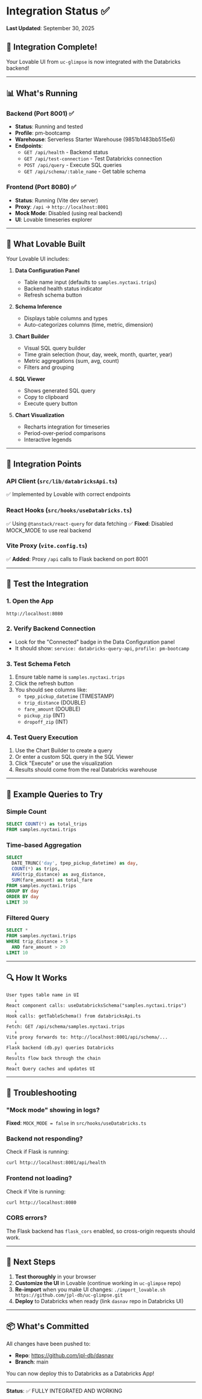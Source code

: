 # Integration Status ✅

**Last Updated**: September 30, 2025

## 🎉 Integration Complete!

Your Lovable UI from `uc-glimpse` is now integrated with the Databricks backend!

---

## 📊 What's Running

### Backend (Port 8001) ✅
- **Status**: Running and tested
- **Profile**: pm-bootcamp
- **Warehouse**: Serverless Starter Warehouse (9851b1483bb515e6)
- **Endpoints**:
  - `GET /api/health` - Backend status
  - `GET /api/test-connection` - Test Databricks connection
  - `POST /api/query` - Execute SQL queries
  - `GET /api/schema/:table_name` - Get table schema

### Frontend (Port 8080) ✅
- **Status**: Running (Vite dev server)
- **Proxy**: `/api` → `http://localhost:8001`
- **Mock Mode**: Disabled (using real backend)
- **UI**: Lovable timeseries explorer

---

## 🎨 What Lovable Built

Your Lovable UI includes:

1. **Data Configuration Panel**
   - Table name input (defaults to `samples.nyctaxi.trips`)
   - Backend health status indicator
   - Refresh schema button

2. **Schema Inference**
   - Displays table columns and types
   - Auto-categorizes columns (time, metric, dimension)

3. **Chart Builder**
   - Visual SQL query builder
   - Time grain selection (hour, day, week, month, quarter, year)
   - Metric aggregations (sum, avg, count)
   - Filters and grouping

4. **SQL Viewer**
   - Shows generated SQL query
   - Copy to clipboard
   - Execute query button

5. **Chart Visualization**
   - Recharts integration for timeseries
   - Period-over-period comparisons
   - Interactive legends

---

## 🔌 Integration Points

### API Client (`src/lib/databricksApi.ts`)
✅ Implemented by Lovable with correct endpoints

### React Hooks (`src/hooks/useDatabricks.ts`)
✅ Using `@tanstack/react-query` for data fetching
✅ **Fixed**: Disabled MOCK_MODE to use real backend

### Vite Proxy (`vite.config.ts`)
✅ **Added**: Proxy `/api` calls to Flask backend on port 8001

---

## 🧪 Test the Integration

### 1. Open the App
```
http://localhost:8080
```

### 2. Verify Backend Connection
- Look for the "Connected" badge in the Data Configuration panel
- It should show: `service: databricks-query-api`, `profile: pm-bootcamp`

### 3. Test Schema Fetch
1. Ensure table name is `samples.nyctaxi.trips`
2. Click the refresh button
3. You should see columns like:
   - `tpep_pickup_datetime` (TIMESTAMP)
   - `trip_distance` (DOUBLE)
   - `fare_amount` (DOUBLE)
   - `pickup_zip` (INT)
   - `dropoff_zip` (INT)

### 4. Test Query Execution
1. Use the Chart Builder to create a query
2. Or enter a custom SQL query in the SQL Viewer
3. Click "Execute" or use the visualization
4. Results should come from the real Databricks warehouse

---

## 📝 Example Queries to Try

### Simple Count
```sql
SELECT COUNT(*) as total_trips 
FROM samples.nyctaxi.trips
```

### Time-based Aggregation
```sql
SELECT 
  DATE_TRUNC('day', tpep_pickup_datetime) as day,
  COUNT(*) as trips,
  AVG(trip_distance) as avg_distance,
  SUM(fare_amount) as total_fare
FROM samples.nyctaxi.trips
GROUP BY day
ORDER BY day
LIMIT 30
```

### Filtered Query
```sql
SELECT * 
FROM samples.nyctaxi.trips
WHERE trip_distance > 5
  AND fare_amount > 20
LIMIT 10
```

---

## 🔍 How It Works

```
User types table name in UI
   ↓
React component calls: useDatabricksSchema("samples.nyctaxi.trips")
   ↓
Hook calls: getTableSchema() from databricksApi.ts
   ↓
Fetch: GET /api/schema/samples.nyctaxi.trips
   ↓
Vite proxy forwards to: http://localhost:8001/api/schema/...
   ↓
Flask backend (db.py) queries Databricks
   ↓
Results flow back through the chain
   ↓
React Query caches and updates UI
```

---

## 🐛 Troubleshooting

### "Mock mode" showing in logs?
**Fixed**: `MOCK_MODE = false` in `src/hooks/useDatabricks.ts`

### Backend not responding?
Check if Flask is running:
```bash
curl http://localhost:8001/api/health
```

### Frontend not loading?
Check if Vite is running:
```bash
curl http://localhost:8080
```

### CORS errors?
The Flask backend has `flask_cors` enabled, so cross-origin requests should work.

---

## 🚀 Next Steps

1. **Test thoroughly** in your browser
2. **Customize the UI** in Lovable (continue working in `uc-glimpse` repo)
3. **Re-import** when you make UI changes: `./import_lovable.sh https://github.com/jpl-db/uc-glimpse.git`
4. **Deploy** to Databricks when ready (link `dasnav` repo in Databricks UI)

---

## 📦 What's Committed

All changes have been pushed to:
- **Repo**: https://github.com/jpl-db/dasnav
- **Branch**: main

You can now deploy this to Databricks as a Databricks App!

---

**Status**: ✅ FULLY INTEGRATED AND WORKING
